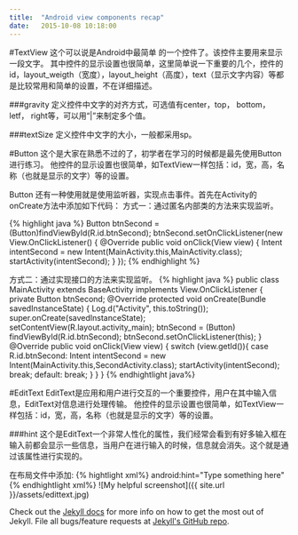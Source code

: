 ```yaml
---
title:  "Android view components recap"
date:   2015-10-08 10:18:00
---
```



#TextView
这个可以说是Android中最简单
的一个控件了。该控件主要用来显示一段文字。
其中控件的显示设置也很简单，这里简单说一下重要的几个，控件的id，layout_weigth（宽度），layout_height（高度），text（显示文字内容）等都是比较常用和简单的设置，不在详细描述。

###gravity
定义控件中文字的对齐方式，可选值有center，top， bottom， letf， right等，可以用“|”来制定多个值。

###textSize
定义控件中文字的大小，一般都采用sp。

#Button
这个是大家在熟悉不过的了，初学者在学习的时候都是最先使用Button进行练习。
他控件的显示设置也很简单，如TextView一样包括：id，宽，高，名称（也就是显示的文字）等的设置。

Button 还有一种使用就是使用监听器，实现点击事件。首先在Activity的onCreate方法中添加如下代码：
方式一：通过匿名内部类的方法来实现监听。

{% highlight java %}
Button btnSecond = (Button)findViewById(R.id.btnSecond);
btnSecond.setOnClickListener(new View.OnClickListener() {
            @Override
            public void onClick(View view) {
                Intent intentSecond = new Intent(MainActivity.this,MainActivity.class);
                startActivity(intentSecond);
            }
        });
{% endhighlight %}

方式二：通过实现接口的方法来实现监听。
{% highlight java %}
public class MainActivity extends BaseActivity implements View.OnClickListener {
    private Button btnSecond;
    @Override
    protected void onCreate(Bundle savedInstanceState) {
        Log.d("Activity", this.toString());
        super.onCreate(savedInstanceState);
        setContentView(R.layout.activity_main);
        btnSecond = (Button) findViewById(R.id.btnSecond);
        btnSecond.setOnClickListener(this);
    }
    @Override
    public void onClick(View view) {
        switch (view.getId()){
            case R.id.btnSecond:
                Intent intentSecond = new Intent(MainActivity.this,SecondActivity.class);
                startActivity(intentSecond);
                break;
            default:
                break;
        }
    }
}
{% endhightlight java%}

#EditText
EditText是应用和用户进行交互的一个重要控件，用户在其中输入信息，EditText对信息进行处理传输。
他控件的显示设置也很简单，如TextView一样包括：id，宽，高，名称（也就是显示的文字）等的设置。

###hint
这个是EditText一个非常人性化的属性，我们经常会看到有好多输入框在输入前都会显示一些信息，当用户在进行输入的时候，信息就会消失。这个就是通过该属性进行实现的。

在布局文件中添加:
{% hightlight xml%}
android:hint="Type something here"
{% endhightlight xml%}
![My helpful screenshot]({{ site.url }}/assets/edittext.jpg)

Check out the [Jekyll docs][jekyll] for more info on how to get the most out of Jekyll. File all bugs/feature requests at [Jekyll's GitHub repo][jekyll-gh].

[jekyll-gh]: https://github.com/mojombo/jekyll
[jekyll]:    http://jekyllrb.com

